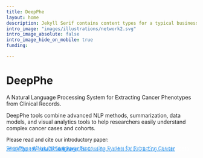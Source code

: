 ```yaml
---
title: DeepPhe
layout: home
description: Jekyll Serif contains content types for a typical business website. The theme is fully responsive, blazing fast and artfully illustrated.
intro_image: "images/illustrations/network2.svg"
intro_image_absolute: false
intro_image_hide_on_mobile: true
funding:

---
```

# DeepPhe

A Natural Language Processing System for Extracting Cancer Phenotypes from Clinical Records.

DeepPhe tools combine advanced NLP methods, summarization, data
models, and visual analytics tools to help researchers easily
understand complex cancer cases and cohorts.

<span style="font-size: small">Please read and cite our introductory paper:</span>

<span style="font-size: small;line-height:0.2px;color:white">
Savova, et al.
<br>
<a href="https://dx.doi.org/10.1158%2F0008-5472.CAN-17-0615" style="color:#AED6F1">DeepPhe - A Natural Language Processing System for Extracting Cancer Phenotypes from Clinical Records</a>
<br>
<a href="https://dx.doi.org/10.1158%2F0008-5472.CAN-17-0615" style="color:#85C1E9">DeepPhe - A Natural Language Processing System for Extracting Cancer Phenotypes from Clinical Records</a>
<br>
<a href="https://dx.doi.org/10.1158%2F0008-5472.CAN-17-0615" style="color:#7FB3D5">DeepPhe - A Natural Language Processing System for Extracting Cancer Phenotypes from Clinical Records</a>
<br>
<a href="https://dx.doi.org/10.1158%2F0008-5472.CAN-17-0615" style="color:#A9CCE3">DeepPhe - A Natural Language Processing System for Extracting Cancer Phenotypes from Clinical Records</a>
<br>
<a href="https://dx.doi.org/10.1158%2F0008-5472.CAN-17-0615" style="color:DodgerBlue">DeepPhe - A Natural Language Processing System for Extracting Cancer Phenotypes from Clinical Records</a>
<br>
Cancer Res. 2017 Nov. 1. 77(21)e115-e118. DOI:10.1158/0008-5472.CAN-17-0615.
</span>
